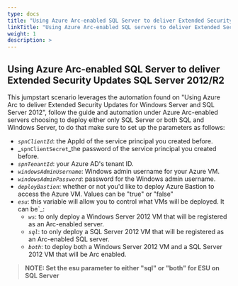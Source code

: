 ```yaml
---
type: docs
title: "Using Azure Arc-enabled SQL Server to deliver Extended Security Updates SQL Server 2012/R2"
linkTitle: "Using Azure Arc-enabled SQL servers to deliver Extended Security Updates SQL Server 2012/R2"
weight: 1
description: >
---
```


## Using Azure Arc-enabled SQL Server to deliver Extended Security Updates SQL Server 2012/R2

This jumpstart scenario leverages the automation found on "Using Azure Arc to deliver Extended Security Updates for Windows Server and SQL Server 2012", follow the guide and automation under Azure Arc-enabled servers choosing to deploy either only SQL Server or both SQL and Windows Server, to do that make sure to set up the parameters as follows:

- _`spnClientId`_: the AppId of the service principal you created before.
- _`spnClientSecret`_the password of the service principal you created before.
- _`spnTenantId`_: your Azure AD's tenant ID.
- _`windowsAdminUsername`_: Windows admin username for your Azure VM.
- _`windowsAdminPassword`_: password for the Windows admin username.
- _`deployBastion`_: whether or not you'd like to deploy Azure Bastion to access the Azure VM. Values can be "true" or "false"
- _`esu`_: this variable will allow you to control what VMs will be deployed. It can be`_:
  - _`ws`_: to only deploy a Windows Server 2012 VM that will be registered as an Arc-enabled server.
  - _`sql`_: to only deploy a SQL Server 2012 VM that will be registered as an Arc-enabled SQL server.
  - _`both`_: to deploy both a Windows Server 2012 VM and a SQL Server 2012 VM that will be Arc enabled.

 > **NOTE: Set the esu parameter to either "sql" or "both" for ESU on SQL Server**

